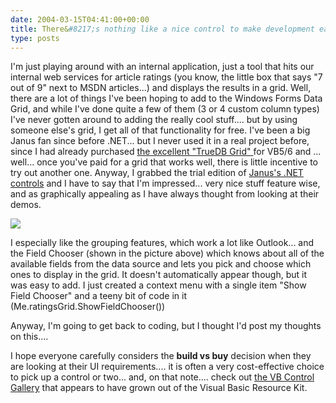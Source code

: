 ```yaml
---
date: 2004-03-15T04:41:00+00:00
title: There&#8217;s nothing like a nice control to make development easier&#8230;
type: posts
---
```

I'm just playing around with an internal application, just a tool that hits our internal web services for article ratings (you know, the little box that says "7 out of 9" next to MSDN articles...) and displays the results in a grid. Well, there are a lot of things I've been hoping to add to the Windows Forms Data Grid, and while I've done quite a few of them (3 or 4 custom column types) I've never gotten around to adding the really cool stuff.... but by using someone else's grid, I get all of that functionality for free. I've been a big Janus fan since before .NET... but I never used it in a real project before, since I had already purchased [the excellent "TrueDB Grid" ](http://www.componentone.com/products.aspx?ProductCode=1&#038;ProductID=67)for VB5/6 and ... well... once you've paid for a grid that works well, there is little incentive to try out another one. Anyway, I grabbed the trial edition of [Janus's .NET controls](http://www.janusys.com/janus/library/default.aspx?url=/janus/download/downloadcenter.aspx) and I have to say that I'm impressed... very nice stuff feature wise, and as graphically appealing as I have always thought from looking at their demos.

<img src="http://www.duncanmackenzie.net/JanusGrid.png" border="0" />

I especially like the grouping features, which work a lot like Outlook... and the Field Chooser (shown in the picture above) which knows about all of the available fields from the data source and lets you pick and choose which ones to display in the grid. It doesn't automatically appear though, but it was easy to add. I just created a context menu with a single item "Show Field Chooser" and a teeny bit of code in it (Me.ratingsGrid.ShowFieldChooser())

Anyway, I'm going to get back to coding, but I thought I'd post my thoughts on this....

I hope everyone carefully considers the **build vs buy** decision when they are looking at their UI requirements.... it is often a very cost-effective choice to pick up a control or two... and, on that note.... check out [the VB Control Gallery](http://msdn.microsoft.com/vbasic/vbrkit/component/) that appears to have grown out of the Visual Basic Resource Kit.
